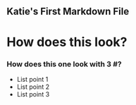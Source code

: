 ## Katie's First Markdown File
# How does this look?
### How does this one look with 3 #?
* List point 1
* List point 2
* List point 3
